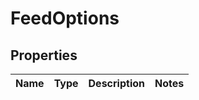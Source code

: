 # FeedOptions

## Properties
Name | Type | Description | Notes
------------ | ------------- | ------------- | -------------
